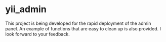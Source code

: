 # yii_admin

This project is being developed for the rapid deployment of the admin panel. An example of functions that are easy to clean up is also provided. I look forward to your feedback.
